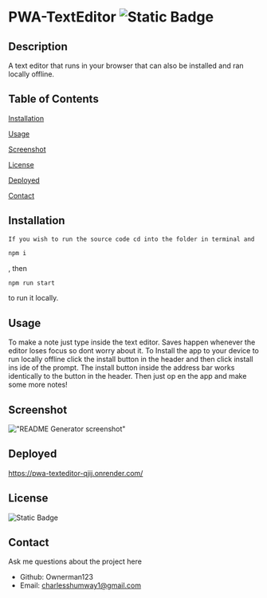  # PWA-TextEditor ![Static Badge](https://img.shields.io/badge/License-MIT-blue)

## Description

 A text editor that runs in your browser that can also be installed and ran locally offline.

## Table of Contents
[Installation](#installation)

[Usage](#usage)

[Screenshot](#screenshot)

[License](#license)

[Deployed](#deployed)

[Contact](#contact)

## Installation

    If you wish to run the source code cd into the folder in terminal and 
```bash
npm i 
```
, then 

```bash
npm run start 
```

to run it locally.

## Usage

To make a note just type inside the text editor. Saves happen whenever the editor loses focus so dont worry about it. To
Install the app to your device to run locally offline click the install button in the header and then click install ins
ide of the prompt. The install button inside the address bar works identically to the button in the header. Then just op
en the app and make some more notes!

## Screenshot

!["README Generator screenshot"](./Images/READMEGEN1.PNG)

## Deployed

https://pwa-texteditor-qjij.onrender.com/

## License

![Static Badge](https://img.shields.io/badge/License-MIT-blue)

## Contact

 Ask me questions about the project here
* Github: Ownerman123
* Email: charlesshumway1@gmail.com